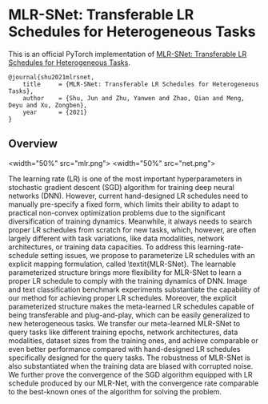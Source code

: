 # MLR-SNet: Transferable LR Schedules for Heterogeneous Tasks

This is an official PyTorch implementation of [MLR-SNet: Transferable LR Schedules for Heterogeneous Tasks](https://arxiv.org/abs/2007.14546).

```
@journal{shu2021mlrsnet,
    title     = {MLR-SNet: Transferable LR Schedules for Heterogeneous Tasks},
    author    = {Shu, Jun and Zhu, Yanwen and Zhao, Qian and Meng, Deyu and Xu, Zongben},
    year      = {2021}
} 
```

## Overview

<width="50%" src="mlr.png"> <width="50%" src="net.png">

The learning rate (LR) is one of the most important hyperparameters in stochastic gradient descent (SGD) algorithm for training deep neural networks (DNN). However, current hand-designed LR schedules need to manually pre-specify a fixed form, which limits their ability to adapt to practical non-convex optimization problems due to the significant diversification of training dynamics. Meanwhile, it always needs to search proper LR schedules from scratch for new tasks, which, however, are often largely different with task variations, like data modalities, network architectures, or training data capacities. To address this learning-rate-schedule setting issues, we propose to parameterize LR schedules with an explicit mapping formulation, called \textit{MLR-SNet}. The learnable parameterized structure brings more flexibility for MLR-SNet to learn a proper LR schedule to comply with the training dynamics of DNN. Image and text classification benchmark experiments substantiate the capability of our method for achieving proper LR schedules. Moreover, the explicit parameterized structure makes the meta-learned LR schedules capable of being transferable and plug-and-play, which can be easily generalized to new heterogeneous tasks. We transfer our meta-learned MLR-SNet to query tasks like different training epochs, network architectures, data modalities, dataset sizes from the training ones, and achieve comparable or even better performance compared with hand-designed LR schedules specifically designed for the query tasks. The robustness of MLR-SNet is also substantiated when the training data are biased with corrupted noise. We further prove the convergence of the SGD algorithm equipped with LR schedule produced by our MLR-Net, with the convergence rate comparable to the best-known ones of the algorithm for solving the problem.
